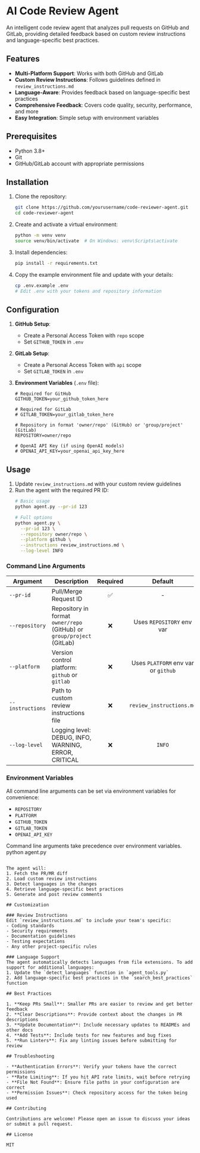 # AI Code Review Agent

An intelligent code review agent that analyzes pull requests on GitHub and GitLab, providing detailed feedback based on custom review instructions and language-specific best practices.

## Features

- **Multi-Platform Support**: Works with both GitHub and GitLab
- **Custom Review Instructions**: Follows guidelines defined in `review_instructions.md`
- **Language-Aware**: Provides feedback based on language-specific best practices
- **Comprehensive Feedback**: Covers code quality, security, performance, and more
- **Easy Integration**: Simple setup with environment variables

## Prerequisites

- Python 3.8+
- Git
- GitHub/GitLab account with appropriate permissions

## Installation

1. Clone the repository:
   ```bash
   git clone https://github.com/yourusername/code-reviewer-agent.git
   cd code-reviewer-agent
   ```

2. Create and activate a virtual environment:
   ```bash
   python -m venv venv
   source venv/bin/activate  # On Windows: venv\Scripts\activate
   ```

3. Install dependencies:
   ```bash
   pip install -r requirements.txt
   ```

4. Copy the example environment file and update with your details:
   ```bash
   cp .env.example .env
   # Edit .env with your tokens and repository information
   ```

## Configuration

1. **GitHub Setup**:
   - Create a Personal Access Token with `repo` scope
   - Set `GITHUB_TOKEN` in `.env`

2. **GitLab Setup**:
   - Create a Personal Access Token with `api` scope
   - Set `GITLAB_TOKEN` in `.env`

3. **Environment Variables** (`.env` file):
   ```
   # Required for GitHub
   GITHUB_TOKEN=your_github_token_here

   # Required for GitLab
   # GITLAB_TOKEN=your_gitlab_token_here

   # Repository in format 'owner/repo' (GitHub) or 'group/project' (GitLab)
   REPOSITORY=owner/repo

   # OpenAI API Key (if using OpenAI models)
   # OPENAI_API_KEY=your_openai_api_key_here
   ```

## Usage

1. Update `review_instructions.md` with your custom review guidelines
2. Run the agent with the required PR ID:
   ```bash
   # Basic usage
   python agent.py --pr-id 123

   # Full options
   python agent.py \
     --pr-id 123 \
     --repository owner/repo \
     --platform github \
     --instructions review_instructions.md \
     --log-level INFO
   ```

### Command Line Arguments

| Argument | Description | Required | Default |
|----------|-------------|:--------:|:-------:|
| `--pr-id` | Pull/Merge Request ID | ✅ | - |
| `--repository` | Repository in format `owner/repo` (GitHub) or `group/project` (GitLab) | ❌ | Uses `REPOSITORY` env var |
| `--platform` | Version control platform: `github` or `gitlab` | ❌ | Uses `PLATFORM` env var or `github` |
| `--instructions` | Path to custom review instructions file | ❌ | `review_instructions.md` |
| `--log-level` | Logging level: DEBUG, INFO, WARNING, ERROR, CRITICAL | ❌ | `INFO` |

### Environment Variables

All command line arguments can be set via environment variables for convenience:

- `REPOSITORY`
- `PLATFORM`
- `GITHUB_TOKEN`
- `GITLAB_TOKEN`
- `OPENAI_API_KEY`

Command line arguments take precedence over environment variables.
   python agent.py
   ```

The agent will:
1. Fetch the PR/MR diff
2. Load custom review instructions
3. Detect languages in the changes
4. Retrieve language-specific best practices
5. Generate and post review comments

## Customization

### Review Instructions
Edit `review_instructions.md` to include your team's specific:
- Coding standards
- Security requirements
- Documentation guidelines
- Testing expectations
- Any other project-specific rules

### Language Support
The agent automatically detects languages from file extensions. To add support for additional languages:
1. Update the `detect_languages` function in `agent_tools.py`
2. Add language-specific best practices in the `search_best_practices` function

## Best Practices

1. **Keep PRs Small**: Smaller PRs are easier to review and get better feedback
2. **Clear Descriptions**: Provide context about the changes in PR descriptions
3. **Update Documentation**: Include necessary updates to READMEs and other docs
4. **Add Tests**: Include tests for new features and bug fixes
5. **Run Linters**: Fix any linting issues before submitting for review

## Troubleshooting

- **Authentication Errors**: Verify your tokens have the correct permissions
- **Rate Limiting**: If you hit API rate limits, wait before retrying
- **File Not Found**: Ensure file paths in your configuration are correct
- **Permission Issues**: Check repository access for the token being used

## Contributing

Contributions are welcome! Please open an issue to discuss your ideas or submit a pull request.

## License

MIT
